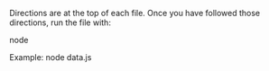 Directions are at the top of each file. Once you have followed those directions, run the file with:

node <filename>

Example: node data.js